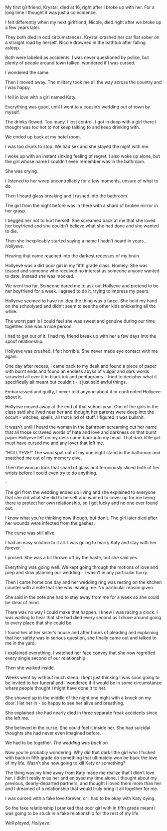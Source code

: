 My first girlfriend, Krystal, died at 16, right after I broke up with her. For a long time I thought it was just a coincidence. 

I felt differently when my next girlfriend, Nicole, died right after we broke up a few years later. 

They both died in odd circumstances. Krystal crashed her car flat sober on a straight road by herself. Nicole drowned in the bathtub after falling asleep. 

Both were labeled as accidents. I was never questioned by police, but plenty of people around town talked, wondered if I was cursed. 

I wondered the same. 

Then I moved away. The military took me all the way across the country and I was happy. 

I fell in love with a girl named Katy. 

Everything was good, until I went to a cousin’s wedding out of town by myself. 

The drinks flowed. Too many. I lost control. I got in deep with a girl there I thought was too hot to not keep talking to and keep drinking with. 

We ended up back at my hotel room. 

I was too drunk to stop. We had sex and she stayed the night with me. 

I woke up with an instant sinking feeling of regret. I also woke up alone, but the girl whose name I couldn’t even remember was in the bathroom. 

She was crying. 

I listened to her weep uncontrollably for a few moments, unsure of what to do. 

Then I heard glass breaking and I rushed into the bathroom. 

The girl from the night before was in there with a shard of broken mirror in her grasp. 

I begged her not to hurt herself. She screamed back at me that she loved her boyfriend and she couldn’t believe what she had done and she wanted to die. 

Then she inexplicably started saying a name I hadn’t heard in years…*Hollyeve*.

Hearing that name reached into the darkest recesses of my brain. 

Hollyeve was a dirt poor girl in my fifth grade class. Homely. She was teased and someone who received no interest as someone anyone wanted to date. Instead she was mocked. 

We went too far. Someone dared me to ask out Hollyeve and pretend to be her boyfriend for a week. I agreed to do it, trying to impress my peers. 

Hollyeve seemed to have no idea the thing was a farce. She held my hand on the schoolyard and didn’t seem to see the other kids snickering all the while. 

The worst part is I could feel she was sweet and genuine during our time together. She was a nice person. 

I had to get out of it. I had my friend break up with her a few days into the spoof relationship. 

Hollyeve was crushed. I felt horrible. She never made eye contact with me again. 

One day after recess, I came back to my desk and found a piece of paper with burnt ends and found an endless abyss of vulgar and dark words scrawled all over it in black ink and pentagrams. I tried to decipher what it specifically all meant but couldn’t - it just said awful things. 

Embarrassed and guilty, I never told anyone about it or confronted Hollyeve about it. 

Hollyeve moved away at the end of that school year. One of the girls in the class said she lived near her and thought her parents were deep into the occult - witches, spells, all that kind of stuff. I figured it was bullshit. 

It wasn’t until I heard the woman in the bathroom screaming out her name that all those scrawled words of hate and love and darkness on that burnt paper Hollyeve left on my desk came back into my head. That dark little girl must have cursed me and any lover that left me. 

“HOLLYEVE!” The word spat out of my one night stand in the bathroom and snatched me out of my memory dive. 

Then the woman took that shard of glass and ferociously sliced both of her wrists before I could even try to do anything. 

\-

The girl from the wedding ended up living and she explained to everyone that she did what she did to herself and wanted to cover up for me being there to protect her own relationship, so I got lucky and no one ever found out. 

I know what you’re thinking now though, but don’t. The girl later died after her wounds were infected from the gashes. 

The curse was still alive. 

I had an easy solution to it all. I was going to marry Katy and stay with her forever. 

I prosed. She was a bit thrown off by the haste, but she said yes. 

Everything was going well. We kept going through the motions of love and prep and slow planning our wedding - I wasn’t in any particular hurry. 

Then I came home one day and her wedding ring was resting on the kitchen counter with a note that she was leaving me. No particular reason given. 

She said in the note she had to stay away from me for a week so she could be clear of mind. 

There was no way I could make that happen. I knew I was racing a clock. I was waiting to hear that she had died every second as I drove around going to every place that she could be. 

I found her at her sister’s house and after hours of pleading and explaining that her safety was in serious question, she finally came out and talked to me in the yard. 

I explained everything. I watched her face convey that she now regretted every single second of our relationship. 

Then she walked inside. 

Weeks went by without much sleep. I kept just thinking I was soon going to be invited to her funeral and I wondered if it would be in some circumstance where people thought I might have done it to her. 

She showed up in the middle of the night one night with a knock on my door. I let her in - so happy to see her alive and breathing. 

She explained she had nearly died in three separate freak accidents since she left me. 

She believed in the curse. She could feel it inside her. She had suicidal thoughts she had never even imagined before. 

We had to be together. *The wedding was back on.* 

Now you’re probably wondering. Why did that dark little girl who I fucked with back in fifth grade do something that ultimately won be back the love of my life. Wasn’t she now going to kill Katy or something? 

The thing was my time away from Katy made me realize that I didn’t love her. I didn’t really miss her and enjoyed my time alone. I thought about my previous, dearly-departed partners, and thought I loved them more than her and I dreamed of a relationship that would truly bring it all together for me. 

I was cursed with a fake love forever, or I had to be okay with Katy dying. 

So the fake relationship I pranked that poor girl with in fifth grade meant I was going to be stuck in a fake relationship for the rest of my life. 

*Well played, Hollyeve.* 